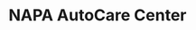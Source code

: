 ---
title: "NAPA AutoCare Center"
url: /portage-la-prairie/napa-autocare-center/
shop: car repair
---